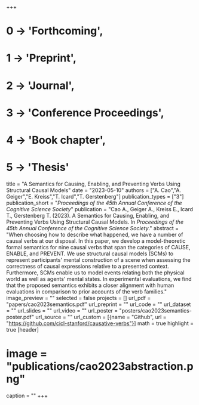 +++
# 0 -> 'Forthcoming',
# 1 -> 'Preprint',
# 2 -> 'Journal',
# 3 -> 'Conference Proceedings',
# 4 -> 'Book chapter',
# 5 -> 'Thesis'

title = "A Semantics for Causing, Enabling, and Preventing Verbs Using Structural Causal Models"
date = "2023-05-10"
authors = ["A. Cao","A. Geiger","E. Kreiss","T. Icard","T. Gerstenberg"]
publication_types = ["3"]
publication_short = "_Proceedings of the 45th Annual Conference of the Cognitive Science Society_"
publication = "Cao A., Geiger A., Kreiss E., Icard T., Gerstenberg T. (2023). A Semantics for Causing, Enabling, and Preventing Verbs Using Structural Causal Models. In _Proceedings of the 45th Annual Conference of the Cognitive Science Society_."
abstract = "When choosing how to describe what happened, we have a number of causal verbs at our disposal. In this paper, we develop a model-theoretic formal semantics for nine causal verbs that span the categories of CAUSE, ENABLE, and PREVENT. We use structural causal models (SCMs) to represent participants' mental construction of a scene when assessing the correctness of causal expressions relative to a presented context. Furthermore, SCMs enable us to model events relating both the physical world as well as agents' mental states. In experimental evaluations, we find that the proposed semantics exhibits a closer alignment with human evaluations in comparison to prior accounts of the verb families."
image_preview = ""
selected = false
projects = []
url_pdf = "papers/cao2023semantics.pdf"
url_preprint = ""
url_code = ""
url_dataset = ""
url_slides = ""
url_video = ""
url_poster = "posters/cao2023semantics-poster.pdf"
url_source = ""
url_custom = [{name = "Github", url = "https://github.com/cicl-stanford/causative-verbs"}]
math = true
highlight = true
[header]
# image = "publications/cao2023abstraction.png"
caption = ""
+++